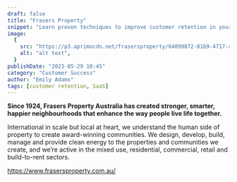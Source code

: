 ```yaml
---
draft: false
title: "Frasers Property"
snippet: "Learn proven techniques to improve customer retention in your SaaS business."
image:
  {
    src: "https://p3.aprimocdn.net/frasersproperty/64099872-81b9-4717-a8fe-af930021b43e/Ed%20Square_Retail_resize_downloadImageForWeb.Jpg",
    alt: "alt text",
  }
publishDate: "2023-05-29 10:45"
category: "Customer Success"
author: "Emily Adams"
tags: [customer retention, SaaS]
---
```


**Since 1924, Frasers Property Australia has created stronger, smarter, happier neighbourhoods that enhance the way people live life together.**

International in scale but local at heart, we understand the human side of property to create award-winning communities. We design, develop, build, manage and provide clean energy to the properties and communities we create, and we’re active in the mixed use, residential, commercial, retail and build-to-rent sectors.

https://www.frasersproperty.com.au/
